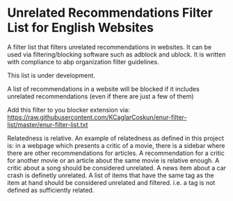 # Unrelated Recommendations Filter List for English Websites
A filter list that filters unrelated recommendations in websites. It can be used via filtering/blocking software such as adblock and ublock. It is written with compliance to abp organization filter guidelines.

This list is under development.

A list of recommendations in a website will be blocked if it includes unrelated recommendations (even if there are just a few of them)

Add this filter to you blocker extension via: https://raw.githubusercontent.com/KCaglarCoskun/enur-filter-list/master/enur-filter-list.txt

Relatedness is relative. An example of relatedness as defined in this project is: in a webpage which presents a critic of a movie, there is a sidebar where there are other recommendations for articles. A recommendation for a critic for another movie or an article about the same movie is relative enough. A critic about a song should be considered unrelated. A news item about a car crash is definetly unrelated.
A list of items that have the same tag as the item at hand should be considered unrelated and filtered. i.e. a tag is not defined as sufficiently related.
